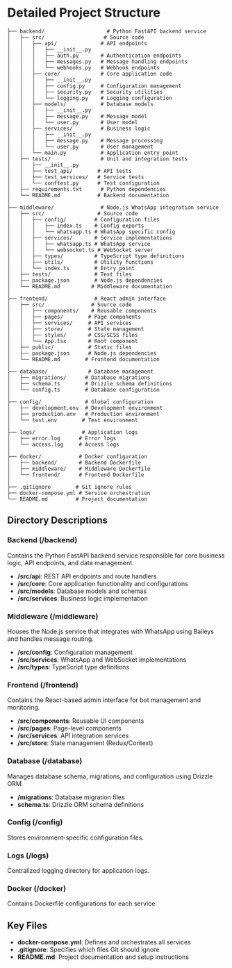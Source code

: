 # Detailed Project Structure

```
├── backend/                    # Python FastAPI backend service
│   ├── src/                   # Source code
│   │   ├── api/              # API endpoints
│   │   │   ├── __init__.py
│   │   │   ├── auth.py       # Authentication endpoints
│   │   │   ├── messages.py   # Message handling endpoints
│   │   │   └── webhooks.py   # Webhook endpoints
│   │   ├── core/             # Core application code
│   │   │   ├── __init__.py
│   │   │   ├── config.py     # Configuration management
│   │   │   ├── security.py   # Security utilities
│   │   │   └── logging.py    # Logging configuration
│   │   ├── models/           # Database models
│   │   │   ├── __init__.py
│   │   │   ├── message.py    # Message model
│   │   │   └── user.py       # User model
│   │   ├── services/         # Business logic
│   │   │   ├── __init__.py
│   │   │   ├── message.py    # Message processing
│   │   │   └── user.py       # User management
│   │   └── main.py           # Application entry point
│   ├── tests/                # Unit and integration tests
│   │   ├── __init__.py
│   │   ├── test_api/        # API tests
│   │   ├── test_services/   # Service tests
│   │   └── conftest.py      # Test configuration
│   ├── requirements.txt      # Python dependencies
│   └── README.md            # Backend documentation
│
├── middleware/               # Node.js WhatsApp integration service
│   ├── src/                 # Source code
│   │   ├── config/         # Configuration files
│   │   │   ├── index.ts    # Config exports
│   │   │   └── whatsapp.ts # WhatsApp specific config
│   │   ├── services/       # Service implementations
│   │   │   ├── whatsapp.ts # WhatsApp service
│   │   │   └── websocket.ts # WebSocket server
│   │   ├── types/          # TypeScript type definitions
│   │   ├── utils/          # Utility functions
│   │   └── index.ts        # Entry point
│   ├── tests/              # Test files
│   ├── package.json        # Node.js dependencies
│   └── README.md          # Middleware documentation
│
├── frontend/               # React admin interface
│   ├── src/               # Source code
│   │   ├── components/    # Reusable components
│   │   ├── pages/        # Page components
│   │   ├── services/     # API services
│   │   ├── store/        # State management
│   │   ├── styles/       # CSS/SCSS files
│   │   └── App.tsx       # Root component
│   ├── public/           # Static files
│   ├── package.json      # Node.js dependencies
│   └── README.md        # Frontend documentation
│
├── database/             # Database management
│   ├── migrations/      # Database migrations
│   ├── schema.ts        # Drizzle schema definitions
│   └── config.ts        # Database configuration
│
├── config/              # Global configuration
│   ├── development.env  # Development environment
│   ├── production.env   # Production environment
│   └── test.env        # Test environment
│
├── logs/               # Application logs
│   ├── error.log      # Error logs
│   └── access.log     # Access logs
│
├── docker/            # Docker configuration
│   ├── backend/       # Backend Dockerfile
│   ├── middleware/    # Middleware Dockerfile
│   └── frontend/      # Frontend Dockerfile
│
├── .gitignore        # Git ignore rules
├── docker-compose.yml # Service orchestration
└── README.md         # Project documentation
```

## Directory Descriptions

### Backend (/backend)
Contains the Python FastAPI backend service responsible for core business logic, API endpoints, and data management.

- **/src/api**: REST API endpoints and route handlers
- **/src/core**: Core application functionality and configurations
- **/src/models**: Database models and schemas
- **/src/services**: Business logic implementation

### Middleware (/middleware)
Houses the Node.js service that integrates with WhatsApp using Baileys and handles message routing.

- **/src/config**: Configuration management
- **/src/services**: WhatsApp and WebSocket implementations
- **/src/types**: TypeScript type definitions

### Frontend (/frontend)
Contains the React-based admin interface for bot management and monitoring.

- **/src/components**: Reusable UI components
- **/src/pages**: Page-level components
- **/src/services**: API integration services
- **/src/store**: State management (Redux/Context)

### Database (/database)
Manages database schema, migrations, and configuration using Drizzle ORM.

- **/migrations**: Database migration files
- **schema.ts**: Drizzle ORM schema definitions

### Config (/config)
Stores environment-specific configuration files.

### Logs (/logs)
Centralized logging directory for application logs.

### Docker (/docker)
Contains Dockerfile configurations for each service.

## Key Files

- **docker-compose.yml**: Defines and orchestrates all services
- **.gitignore**: Specifies which files Git should ignore
- **README.md**: Project documentation and setup instructions